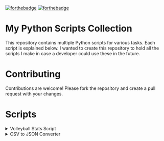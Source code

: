 [![forthebadge](https://forthebadge.com/images/badges/open-source.svg)](https://forthebadge.com)
[![forthebadge](https://forthebadge.com/images/badges/made-with-python.svg)](https://forthebadge.com)

# My Python Scripts Collection

This repository contains multiple Python scripts for various tasks. Each script is explained below. I wanted to create this repository to hold all the scripts I make in case a developer could use these in the future.

# Contributing

Contributions are welcome! Please fork the repository and create a pull request with your changes.

# Scripts

<details>
<summary>Volleyball Stats Script</summary>

### Volleyball Stats Cleaner

This script cleans and formats volleyball statistics data. The script reads raw data, cleans it, and outputs a structured DataFrame. Optionally, it can save the cleaned data to a CSV file.

#### Features

- Reads raw volleyball statistics data from a multi-line string.
- Cleans and formats the data into a pandas DataFrame.
- Outputs the clean data to a new CSV file.

#### Prerequisites

- Python 3.x
- pandas library

#### Installation

1. **Install Python**: Download and install Python from [python.org](https://www.python.org/downloads/).

2. **Install pandas**: Open your command line interface (CLI) or terminal and run the following command:

    ```bash
    pip install pandas
    ```

#### Usage

1. **Clone the repository**:

     ```bash
    git clone https://github.com/your-username/your-repo-name.git](https://github.com/JustJakee/PythonScripts.git
    cd PythonScripts
    ```

2. **Run the script**:

    ```bash
    python clean_volleyball_stats.py
    ```

#### Example Data Input

```plaintext
Jersey|MatchGamesPlayed|TotalServes|ServingAces|ServingErrors|ServingPoints|AttacksAttempts|AttacksKills|AttacksErrors|ServingReceivedSuccess|ServingReceivedErrors|BlocksSolo|BlocksAssists|BlocksErrors|BallHandlingAttempt|Assists|AssistsErrors|Digs|DigsErrors
3|5|18|1|3|8|0|0|0|28|0|0|0|0|6|0|0|13|0
4|3|0|0|0|0|5|1|2|0|0|0|2|0|0|0|0|1|0
```

#### Example Data Output

| Jersey | MatchGamesPlayed | TotalServes | ServingAces | ServingErrors | ServingPoints | AttacksAttempts | AttacksKills | AttacksErrors | ServingReceivedSuccess | ServingReceivedErrors | BlocksSolo | BlocksAssists | BlocksErrors | BallHandlingAttempt | Assists | AssistsErrors | Digs | DigsErrors |
|--------|-------------------|-------------|--------------|---------------|----------------|------------------|--------------|---------------|-------------------------|------------------------|-------------|----------------|--------------|----------------------|---------|----------------|------|------------|
| 3      | 5                 | 18          | 1            | 3             | 8              | 0                | 0            | 0             | 28                      | 0                      | 0           | 0              | 0            | 6                    | 0       | 0              | 13   | 0          |
| 4      | 3                 | 0           | 0            | 0             | 0              | 5                | 1            | 2             | 0                       | 0                      | 0           | 2              | 0            | 0                    | 0       | 0              | 1    | 0          |
| 5      | 2                 | 0           | 0            | 0             | 0              | 3                | 1            | 2             | 0                       | 0                      | 0           | 0              | 0            | 1                    | 0       | 1              | 0    | 0          |
| 7      | 5                 | 19          | 2            | 2             | 8              | 32               | 11           | 4             | 26                      | 1                      | 0           | 0              | 0            | 2                    | 1       | 1              | 9    | 0          |
| 8      | 5                 | 21          | 2            | 1             | 10             | 70               | 22           | 6             | 31                      | 0                      | 0           | 0              | 0            | 14                   | 7       | 0              | 22   | 0          |
| 9      | 5                 | 10          | 0            | 1             | 2              | 28               | 11           | 6             | 0                       | 0                      | 0           | 0              | 0            | 0                    | 0       | 0              | 2    | 0          |
| 10     | 4                 | 0           | 0            | 0             | 0              | 11               | 1            | 2             | 1                       | 0                      | 1           | 4              | 0            | 0                    | 0       | 0              | 3    | 0          |
| 11     | 5                 | 15          | 1            | 4             | 4              | 30               | 13           | 6             | 4                       | 0                      | 1           | 6              | 0            | 111                  | 41      | 0              | 12   | 0          |
| 12     | 5                 | 24          | 2            | 0             | 15             | 0                | 0            | 0             | 0                       | 0                      | 0           | 0              | 0            | 3                    | 1       | 0              | 8    | 0          |
| 13     | 5                 | 4           | 0            | 0             | 3              | 0                | 0            | 0             | 1                       | 0                      | 0           | 0              | 0            | 37                   | 10      | 1              | 5    | 0          |

</details>

<details>
<summary>CSV to JSON Converter</summary>

1. **Clone the repository**:

    ```bash
    git clone https://github.com/your-username/your-repo-name.git](https://github.com/JustJakee/PythonScripts.git
    cd PythonScripts
    ```

2. **Verify Python is installed** (Download and install Python from [python.org](https://www.python.org/downloads/) if applicable.):

3. **Create your CSV** (within your directory example: _MonopolyGoCards.csv_):
   
    ```csv
    card_name, card_set, card_number
    Starlit Ceremony,Opening Ceremony,1
    Blue Barons,Opening Ceremony,2
    Green Gladiators,Opening Ceremony,3
    Gold Stars,Opening Ceremony,4
    Orange Optimists,Opening Ceremony,5
    Pink Pioneers,Opening Ceremony,6
    Red Respect,Opening Ceremony,7
    Final Countdown,Opening Ceremony,8
    The Games Begin,Opening Ceremony,9
    ```
3. **Run the script**:

    ```bash
    python csv_to_json.py
    ```

4. **Verify the output** of your new file (example: _MonopolyGoCards.json_):
   
   ```json
    {
        "Opening Ceremony": [
            {
                "card_name": "Starlit Ceremony",
                "card_set": "Opening Ceremony",
                "card_number": 1
            },
            {
                "card_name": "Blue Barons",
                "card_set": "Opening Ceremony",
                "card_number": 2
            },
            {
                "card_name": "Green Gladiators",
                "card_set": "Opening Ceremony",
                "card_number": 3
            },
            {
                "card_name": "Gold Stars",
                "card_set": "Opening Ceremony",
                "card_number": 4
            },
            {
                "card_name": "Orange Optimists",
                "card_set": "Opening Ceremony",
                "card_number": 5
            },
            {
                "card_name": "Pink Pioneers",
                "card_set": "Opening Ceremony",
                "card_number": 6
            },
            {
                "card_name": "Red Respect",
                "card_set": "Opening Ceremony",
                "card_number": 7
            },
            {
                "card_name": "Final Countdown",
                "card_set": "Opening Ceremony",
                "card_number": 8
            },
            {
                "card_name": "The Games Begin",
                "card_set": "Opening Ceremony",
                "card_number": 9
            }
        ]
    }
    ```
</details>

<!-- Add more scripts here in a similar format

<details>
<summary>Volleyball Stats Cleaner</summary>
</details>

-->
